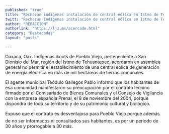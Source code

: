 ```yaml
---
published: "true"
title: "Rechazan indígenas instalación de central eólica en Istmo de Tehuantepec"
twitt: "Rechazan indígenas instalación de central eólica en Istmo de Tehuantepec"
author: "REDACCION"
authorlink: "https://ljz.mx/acercade.html"
category: "Destacadas"
layout: "posts"

---
```



  Oaxaca, Oax. Indígenas ikoots de Pueblo Viejo, perteneciente a San Dionisio del Mar, región del Istmo de Tehuantepec, acordaron en asamblea general no permitir el establecimiento de una central eólica de generación de energía eléctrica en más de mil hectáreas de tierras comunales.



  El agente municipal Teódulo Gallegos Pablo informó que los habitantes de esa comunidad manifestaron su preocupación por el contrato leonino firmado por el Comisariado de Bienes Comunales y el Consejo de Vigilancia con la empresa española Prenal, el 8 de noviembre del 2004, porque dispondrá de todo su territorio y de su patrimonio cultural y biológico.



  Expuso que el contrato es desventajoso para Pueblo Viejo porque además de no ser informados ni consultados sus habitantes, es por un periodo de 30 años y prorrogable a 30 más.

